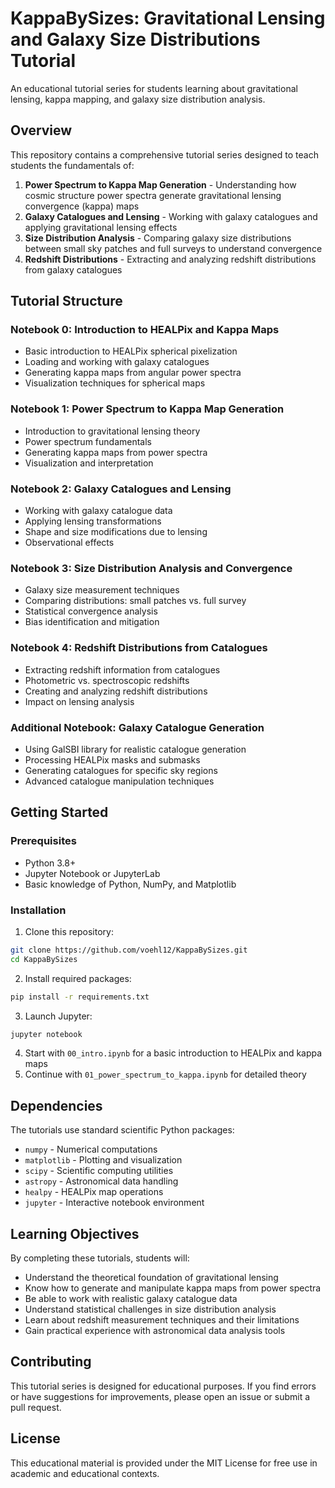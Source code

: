 # KappaBySizes: Gravitational Lensing and Galaxy Size Distributions Tutorial

An educational tutorial series for students learning about gravitational lensing, kappa mapping, and galaxy size distribution analysis.

## Overview

This repository contains a comprehensive tutorial series designed to teach students the fundamentals of:

1. **Power Spectrum to Kappa Map Generation** - Understanding how cosmic structure power spectra generate gravitational lensing convergence (kappa) maps
2. **Galaxy Catalogues and Lensing** - Working with galaxy catalogues and applying gravitational lensing effects
3. **Size Distribution Analysis** - Comparing galaxy size distributions between small sky patches and full surveys to understand convergence
4. **Redshift Distributions** - Extracting and analyzing redshift distributions from galaxy catalogues

## Tutorial Structure

### Notebook 0: Introduction to HEALPix and Kappa Maps
- Basic introduction to HEALPix spherical pixelization
- Loading and working with galaxy catalogues
- Generating kappa maps from angular power spectra
- Visualization techniques for spherical maps

### Notebook 1: Power Spectrum to Kappa Map Generation
- Introduction to gravitational lensing theory
- Power spectrum fundamentals
- Generating kappa maps from power spectra
- Visualization and interpretation

### Notebook 2: Galaxy Catalogues and Lensing
- Working with galaxy catalogue data
- Applying lensing transformations
- Shape and size modifications due to lensing
- Observational effects

### Notebook 3: Size Distribution Analysis and Convergence
- Galaxy size measurement techniques
- Comparing distributions: small patches vs. full survey
- Statistical convergence analysis
- Bias identification and mitigation

### Notebook 4: Redshift Distributions from Catalogues
- Extracting redshift information from catalogues
- Photometric vs. spectroscopic redshifts
- Creating and analyzing redshift distributions
- Impact on lensing analysis

### Additional Notebook: Galaxy Catalogue Generation
- Using GalSBI library for realistic catalogue generation
- Processing HEALPix masks and submasks
- Generating catalogues for specific sky regions
- Advanced catalogue manipulation techniques

## Getting Started

### Prerequisites
- Python 3.8+
- Jupyter Notebook or JupyterLab
- Basic knowledge of Python, NumPy, and Matplotlib

### Installation

1. Clone this repository:
```bash
git clone https://github.com/voehl12/KappaBySizes.git
cd KappaBySizes
```

2. Install required packages:
```bash
pip install -r requirements.txt
```

3. Launch Jupyter:
```bash
jupyter notebook
```

4. Start with `00_intro.ipynb` for a basic introduction to HEALPix and kappa maps
5. Continue with `01_power_spectrum_to_kappa.ipynb` for detailed theory

## Dependencies

The tutorials use standard scientific Python packages:
- `numpy` - Numerical computations
- `matplotlib` - Plotting and visualization
- `scipy` - Scientific computing utilities
- `astropy` - Astronomical data handling
- `healpy` - HEALPix map operations
- `jupyter` - Interactive notebook environment

## Learning Objectives

By completing these tutorials, students will:

- Understand the theoretical foundation of gravitational lensing
- Know how to generate and manipulate kappa maps from power spectra
- Be able to work with realistic galaxy catalogue data
- Understand statistical challenges in size distribution analysis
- Learn about redshift measurement techniques and their limitations
- Gain practical experience with astronomical data analysis tools

## Contributing

This tutorial series is designed for educational purposes. If you find errors or have suggestions for improvements, please open an issue or submit a pull request.

## License

This educational material is provided under the MIT License for free use in academic and educational contexts.